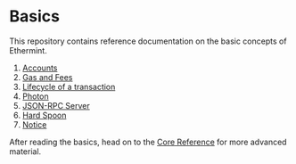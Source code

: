 <!--
order: false
parent:
  order: 3
-->

# Basics

This repository contains reference documentation on the basic concepts of Ethermint.

1. [Accounts](./accounts.md)
2. [Gas and Fees](./gas.md)
3. [Lifecycle of a transaction](./transactions.md)
4. [Photon](./photon.md)
5. [JSON-RPC Server](./json_rpc.md)
6. [Hard Spoon](./hard_spoon.md)
7. [Notice](./notice.md)

After reading the basics, head on to the [Core Reference](../core/README.md) for more advanced material.
